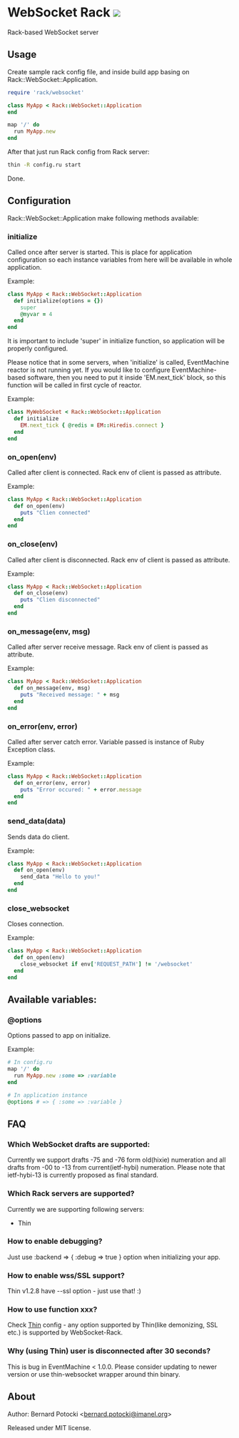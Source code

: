 # WebSocket Rack [![](http://travis-ci.org/imanel/websocket-rack.png)](http://travis-ci.org/imanel/websocket-rack)

Rack-based WebSocket server

## Usage

Create sample rack config file, and inside build app basing on Rack::WebSocket::Application.

``` ruby
require 'rack/websocket'

class MyApp < Rack::WebSocket::Application
end

map '/' do
  run MyApp.new
end
```

After that just run Rack config from Rack server:

``` bash
thin -R config.ru start
```

Done.

## Configuration

Rack::WebSocket::Application make following methods available:

### initialize

Called once after server is started. This is place for application configuration so each instance variables from here will be available in whole application.

Example:

``` ruby
class MyApp < Rack::WebSocket::Application
  def initialize(options = {})
    super
    @myvar = 4
  end
end
```

It is important to include 'super' in initialize function, so application will be properly configured.

Please notice that in some servers, when 'initialize' is called, EventMachine reactor is not running yet. If you would like to configure EventMachine-based software, then you need to put it inside 'EM.next_tick' block, so this function will be called in first cycle of reactor.

Example:

``` ruby
class MyWebSocket < Rack::WebSocket::Application
  def initialize
    EM.next_tick { @redis = EM::Hiredis.connect }
  end
end
```

### on_open(env)

Called after client is connected. Rack env of client is passed as attribute.

Example:

``` ruby
class MyApp < Rack::WebSocket::Application
  def on_open(env)
    puts "Clien connected"
  end
end
```

### on_close(env)

Called after client is disconnected. Rack env of client is passed as attribute.

Example:

``` ruby
class MyApp < Rack::WebSocket::Application
  def on_close(env)
    puts "Clien disconnected"
  end
end
```

### on_message(env, msg)

Called after server receive message. Rack env of client is passed as attribute.

Example:

``` ruby
class MyApp < Rack::WebSocket::Application
  def on_message(env, msg)
    puts "Received message: " + msg
  end
end
```

### on_error(env, error)

Called after server catch error. Variable passed is instance of Ruby Exception class.

Example:

``` ruby
class MyApp < Rack::WebSocket::Application
  def on_error(env, error)
    puts "Error occured: " + error.message
  end
end
```

### send_data(data)

Sends data do client.

Example:

``` ruby
class MyApp < Rack::WebSocket::Application
  def on_open(env)
    send_data "Hello to you!"
  end
end
```

### close_websocket

Closes connection.

Example:

``` ruby
class MyApp < Rack::WebSocket::Application
  def on_open(env)
    close_websocket if env['REQUEST_PATH'] != '/websocket'
  end
end
```

## Available variables:

### @options

Options passed to app on initialize.

Example:

``` ruby
# In config.ru
map '/' do
  run MyApp.new :some => :variable
end

# In application instance
@options # => { :some => :variable }
```

## FAQ

### Which WebSocket drafts are supported:

Currently we support drafts -75 and -76 form old(hixie) numeration and all drafts from -00 to -13 from current(ietf-hybi) numeration.
Please note that ietf-hybi-13 is currently proposed as final standard.

### Which Rack servers are supported?

Currently we are supporting following servers:

- Thin

### How to enable debugging?

Just use :backend => { :debug => true } option when initializing your app.

### How to enable wss/SSL support?

Thin v1.2.8 have --ssl option - just use that! :)

### How to use function xxx?

Check [Thin](http://code.macournoyer.com/thin/) config - any option supported by Thin(like demonizing, SSL etc.) is supported by WebSocket-Rack.

### Why (using Thin) user is disconnected after 30 seconds?

This is bug in EventMachine < 1.0.0. Please consider updating to newer version or use thin-websocket wrapper around thin binary.

## About

Author: Bernard Potocki <<bernard.potocki@imanel.org>>

Released under MIT license.
